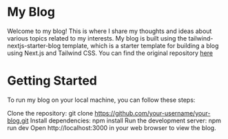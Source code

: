 # My Blog

Welcome to my blog! This is where I share my thoughts and ideas about various topics related to my interests. My blog is built using the tailwind-nextjs-starter-blog template, which is a starter template for building a blog using Next.js and Tailwind CSS. You can find the original repository <a href="https://github.com/timlrx/tailwind-nextjs-starter-blog">here</a>

# Getting Started

To run my blog on your local machine, you can follow these steps:

Clone the repository: git clone https://github.com/your-username/your-blog.git
Install dependencies: npm install
Run the development server: npm run dev
Open http://localhost:3000 in your web browser to view the blog.
